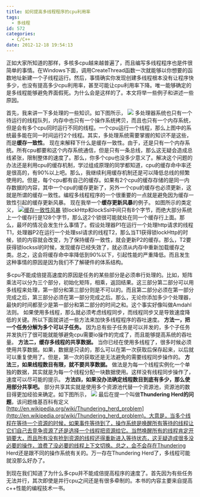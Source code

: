 ```yaml
---
title: 如何提高多线程程序的cpu利用率
tags:
  - 多线程
id: 572
categories:
  - C/C++
date: 2012-12-18 19:54:13
---
```


正如大家所知道的那样，多核多cpu越来越普遍了，而且编写多线程程序也是件很简单的事情。在Windows下面，调用CreateThread函数一次就能够以你想要的函数地址新建一个子线程运行。然后，事情确实你发现创建多线程根本没有让程序快多少，也没有提高多少cpu利用率，甚至可能让cpu利用率下降。唯一能够确定的是多线程能够避免界面假死。为什么会是这样的了。本文将举一些例子和讲述一些原因。

首先，我来讲一下多处理的一些知识。如下图所示，
![](https://c2.staticflickr.com/8/7602/26843192743_1a58643141_o.png)
多处理器系统也只有一个待运行的线程队列，内存中也只有一个操作系统拷贝，而且也只有一个内存系统，但是会有多个cpu同时运行不同的线程。一个cpu运行一个线程，那么上图中的系统最多能在同一时间运行2个线程。其实，多处理系统需要掌握的知识不是这些，而是**缓存一致性**。
现在来解释下什么是缓存一致性。由于，还是只有一个内存系统。所有cpu都要和这个内存系统通信，但是只有一条总线，那么这无疑会造成总线紧张，限制整体的速度了。那么，你多个cpu也没多少意义了。解决这个问题的办法还是利用cpu的缓存机制，学过组成原理的同学都知道，cpu的缓存命中率还是很高的，有90%以上吧。那么，我继续利用缓存机制还是可以降低总线的频繁使用的。但是，每个cpu都有自己的缓存。如果有2个cpu的缓存存储的是同一内存数据的内容，其中一个cpu的缓存更新了，另外一个cpu的缓存也必须更新，这就是所谓的缓存一致性。编程多线程程序的一个很重要的一点就是避免因为缓存一致性引起的缓存更新风暴。
现在我举一个**缓存更新风暴**的例子。
如图所示的类定义，
[![缓存一致性风暴](http://www.xpc-yx.com/wp-content/uploads/2012/12/缓存一致性风暴.png)](http://www.xpc-yx.com/2012/12/%e5%a6%82%e4%bd%95%e6%8f%90%e9%ab%98%e5%a4%9a%e7%ba%bf%e7%a8%8b%e7%a8%8b%e5%ba%8f%e7%9a%84cpu%e5%88%a9%e7%94%a8%e7%8e%87/%e7%bc%93%e5%ad%98%e4%b8%80%e8%87%b4%e6%80%a7%e9%a3%8e%e6%9a%b4/)
锁lockHttp和lockSsl中间只有8个字节，而绝大部分系统上一个缓存行是128个字节，那么这2个锁很可能就处在同一个缓存行上面。那么，最坏的情况会发生什么事情了。假设处理器P1在运行一个处理http请求的线程T1，处理器P2在运行一个处理ssl请求的线程T2，那么当T1获得锁lockHttp的时候，锁的内容就会改变，为了保持缓存一致性，就会更新P2的缓存。那么，T2要获得锁lockssl的时候，发现缓存已经失效了，就必须从内存中重新加载缓存之类。总之，这会将缓存命中率降低到90%以下，引起性能的严重降低。而且发生这种事情的原因是因为我们不了解硬件的体系结构。

多cpu不能成倍提高速度的原因是任务的某些部分是必须串行处理的。比如，矩阵乘法可以分为三个部分，初始化矩阵，相乘，返回结果。这三部分第二部分可以用多线程来处理，第一部分和第三部分则是不可以的。而且第二部分必须在第一部分完成之后，第三部分必须在第一部分完成之后。那么，无论你添加多少个处理器，最快的时间都至少是第一部分和第二部分的时间之和。这个事实好像叫做Amdahl法则。
如果使用多线程，那么就必须考虑线程同步，而线程同步又是导致速度降低的关键。所以下面就讲述一些方法来加快多线程程序的吞吐速度。
**方法一，把一个任务分解为多个可以子任务。**
因为总有些子任务是可以并发的，多个子任务并发执行了很可能就能够避免cpu需要io操作的完成了，而且能够提高系统的吞吐量。
**方法二，缓存多线程的共享数据。**
当你已经在使用多线程了，很多时候必须使用共享数据。如果，数据是只读的，那么可以在第一次获取后保存起来，以后就可以重复使用了。但是，第一次的获取还是无法避免的需要线程同步操作的。
**方法三，如果线程数目有限，就不要共享数据。**
做法是为每一个线程实例化一个单独的数据，其实就是为每一个线程分配一块数据使用。这样没有线程同步操作了，速度可以尽可能的提示。
**方法四，如果没办法确定线程数目到底有多少，那么使用部分共享吧。**
部分共享其实就是使用多个资源池代替一个资源池，资源池的数目得更加经验来确定。如下图所示，
![](https://c2.staticflickr.com/8/7661/26843193313_87aceb0b9a_o.png)
最后在提一个叫做**Thundering Herd的问题**，该问题维基百科有定义[http://en.wikipedia.org/wiki/Thundering_herd_problem](http://en.wikipedia.org/wiki/Thundering_herd_problem)。大意是，当多个线程在等待一个资源的时候，如果事件等待到了，操作系统是唤醒所有等待的线程让它们自己去竞争资源了还是选择一个线程把资源给它。当然唤醒所有的线程肯定开销要大，而且所有没有抢到资源的线程还得重新进入等待状态，这无疑造成很多没必要的操作，浪费了没必要的线程上下文切换。总之，会不会存在Thundering Herd还是跟不同的操作系统有关的。万一存在Thundering Herd了，多线程可能就没那么好办了。

到现在我们知道了为什么多cpu并不能成倍提高程序的速度了。首先因为有些任务无法并行，其次即使是并行cpu之间还是有很多牵制的。本书的内容主要来自提高c++性能的编程技术一书。